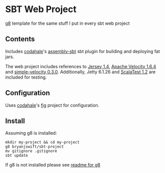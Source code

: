 # SBT Web Project

[g8](http://github.com/n8han/giter8) template for the same stuff I put in every
sbt web project

## Contents

Includes [codahale][coda]'s [assembly-sbt](http://github.com/codahale/assembly-sbt)
sbt plugin for building and deploying fat jars.

The web project includes references to [Jersey 1.4](https://jersey.dev.java.net/),
[Apache Velocity 1.6.4](http://velocity.apache.org/) and
[simple-velocity 0.3.0](http://github.com/bryanjswift/simple-velocity). Additionally,
Jetty 6.1.26 and [ScalaTest 1.2](http://www.scalatest.org/) are included for testing.

## Configuration

Uses [codahale][coda]'s [fig](http://github.com/codahale/fig) project for configuration.

## Install

Assuming g8 is installed:

    mkdir my-project && cd my-project
    g8 bryanjswift/sbt-project
    mv gitignore .gitignore
    sbt update

If g8 is not installed please see [readme for g8](http://github.com/n8han/giter8#readme)

[coda]:http://github.com/codahale
